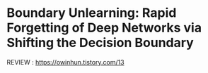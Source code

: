 # Boundary Unlearning: Rapid Forgetting of Deep Networks via Shifting the Decision Boundary

REVIEW : https://owinhun.tistory.com/13
